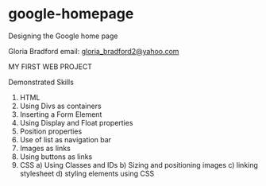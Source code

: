 # google-homepage
Designing the Google home page

Gloria Bradford
email:  gloria_bradford2@yahoo.com

MY FIRST WEB PROJECT

Demonstrated Skills

1) HTML
2) Using Divs as containers
3) Inserting a Form Element
4) Using Display and Float properties
5) Position properties
6) Use of list as navigation bar
7) Images as links
8) Using buttons as links
3) CSS
	a) Using Classes and IDs
	b) Sizing and positioning images
	c) linking stylesheet
	d) styling elements using CSS



